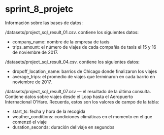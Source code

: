 # sprint_8_projetc

Información sobre las bases de datos:

/datasets/project_sql_result_01.csv. contiene los siguientes datos:
* company_name: nombre de la empresa de taxis
* trips_amount: el número de viajes de cada compañía de taxis el 15 y 16 de noviembre de 2017. 

/datasets/project_sql_result_04.csv. contiene los siguientes datos:
* dropoff_location_name: barrios de Chicago donde finalizaron los viajes
* average_trips: el promedio de viajes que terminaron en cada barrio en noviembre de 2017.

/datasets/project_sql_result_07.csv — el resultado de la última consulta. Contiene datos sobre viajes desde el Loop hasta el Aeropuerto Internacional O'Hare. Recuerda, estos son los valores de campo de la tabla:
* start_ts: fecha y hora de la recogida
* weather_conditions: condiciones climáticas en el momento en el que comenzó el viaje
* duration_seconds: duración del viaje en segundos
